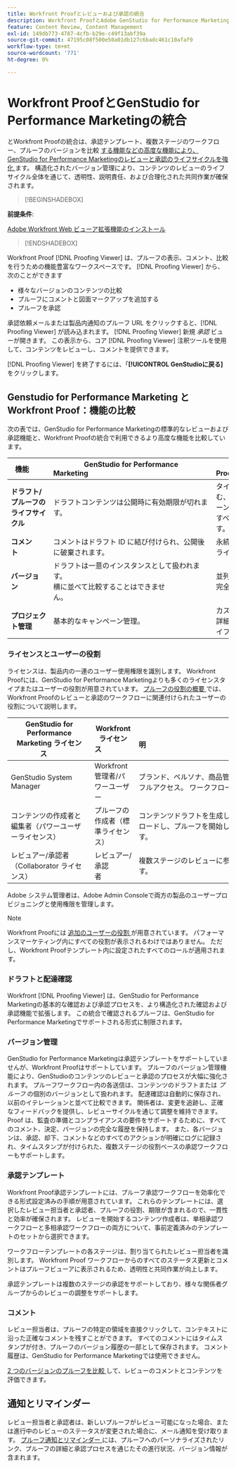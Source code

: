```yaml
---
title: Workfront Proofとレビューおよび承認の統合
description: Workfront ProofとAdobe GenStudio for Performance Marketingの統合。
feature: Content Review, Content Management
exl-id: 149db773-4787-4cfb-b29e-c49f13abf39a
source-git-commit: 47195c08f500e50a01db127c6badc461c10afaf9
workflow-type: tm+mt
source-wordcount: '771'
ht-degree: 0%

---
```


# Workfront ProofとGenStudio for Performance Marketingの統合

とWorkfront Proofの統合は、承認テンプレート、複数ステージのワークフロー、プルーフのバージョンを比較 [ する機能などの高度な機能により、GenStudio for Performance Marketingのレビューと承認のライフサイクルを強化 ](https://experienceleague.adobe.com/ja/docs/workfront/using/workfront-proof/work-with-proofs-in-wf-proof/review-proofs-web-proofing-viewer/compare-proofs) ます。 構造化されたバージョン管理により、コンテンツのレビューのライフサイクル全体を通じて、透明性、説明責任、および合理化された共同作業が確保されます。

>[!BEGINSHADEBOX]

**前提条件**:

[Adobe Workfront Web ビューア拡張機能のインストール ](https://experienceleague.adobe.com/ja/docs/workfront/using/review-and-approve-work/proofing/review-proofs-in-workfront/review-a-proof/review-proof-in-web-viewer-extension)

>[!ENDSHADEBOX]

Workfront Proof [!DNL Proofing Viewer] は、プルーフの表示、コメント、比較を行うための機能豊富なワークスペースです。 [!DNL Proofing Viewer] から、次のことができます

* 様々なバージョンのコンテンツの比較
* プルーフにコメントと図面マークアップを追加する
* プルーフを承認

承認依頼メールまたは製品内通知のプルーフ URL をクリックすると、[!DNL Proofing Viewer] が読み込まれます。 [!DNL Proofing Viewer] 新規 _承認_ ビューが開きます。 この表示から、コア [!DNL Proofing Viewer] 注釈ツールを使用して、コンテンツをレビューし、コメントを提供できます。

[!DNL Proofing Viewer] を終了するには、「**[!UICONTROL GenStudioに戻る]** をクリックします。

## Genstudio for Performance Marketing とWorkfront Proof：機能の比較

次の表では、GenStudio for Performance Marketingの標準的なレビューおよび承認機能と、Workfront Proofの統合で利用できるより高度な機能を比較しています。

| 機能        | GenStudio for Performance Marketing                                                                 | Workfront Proof                                                                 |
|-------------------------------|------------------------------------------------------------------------------------------------------|----------------------------------------------------------------------------------|
| **ドラフト/プルーフのライフサイクル**        | ドラフトコンテンツは公開時に有効期限が切れます。 | タイムスタンプ付きの永続的なログを含む、複数ステージの役割ベースの承認チェーン。<br> すべてのバージョンが無期限に保持されます。 |
| **コメント**                | コメントはドラフト ID に結び付けられ、公開後に破棄されます。                                           | 永続的なコメントと注釈は、監査とコンプライアンスのために保持されます。     |
| **バージョン**           | ドラフトは一意のインスタンスとして扱われます。<br> 横に並べて比較することはできません。                                      | 並列およびオーバーレイ比較ツールによる完全なバージョン管理。        |
| **プロジェクト管理** | 基本的なキャンペーン管理。 | カスタマイズ、テンプレート、レポート、詳細な監査を含む、完全なキャンペーンライフサイクル管理。 |

### ライセンスとユーザーの役割

ライセンスは、製品内の一連のユーザー使用権限を識別します。 Workfront Proofには、GenStudio for Performance Marketingよりも多くのライセンスタイプまたはユーザーの役割が用意されています。 [ プルーフの役割の概要 ](https://experienceleague.adobe.com/ja/docs/workfront/using/review-and-approve-work/proofing/proofing-overview/proof-roles) では、Workfront Proofのレビューと承認のワークフローに関連付けられたユーザーの役割について説明します。

| GenStudio for Performance Marketing ライセンス       | Workfront ライセンス                 | 説明                                                                                                                                                      |
|---------------------------------------------------|-----------------------------------|------------------------------------------------------------------------------------------------------------------------------------------------------------------|
| GenStudio System Manager                          | Workfront管理者/パワーユーザー | ブランド、ペルソナ、商品管理など、GenStudioのパフォーマンスマーケティング機能へのフルアクセス。 ワークフローと設定を管理します。 承認テンプレートを作成します。 |
| コンテンツの作成者と編集者（パワーユーザーライセンス）   | プルーフの作成者（標準ライセンス）  | コンテンツドラフトを生成して送信します。 プルーフビューアでは、がアセットをアップロードし、プルーフを開始します。 Workfront Proof ライセンスが必要です。                              |
| レビュアー/承認者（Collaborator ライセンス）        | レビュアー/承認者                 | 複数ステージのレビューに参加し、コメントを追加し、コンテンツを承認または却下します。                                                                             |

Adobe システム管理者は、Adobe Admin Consoleで両方の製品のユーザープロビジョニングと使用権限を管理します。

>[!NOTE]
>
> Workfront Proofには [ 追加のユーザーの役割 ](https://experienceleague.adobe.com/ja/docs/workfront/using/review-and-approve-work/proofing/proofing-overview/proof-roles) が用意されています。 パフォーマンスマーケティング内にすべての役割が表示されるわけではありません。 ただし、Workfront Proofテンプレート内に設定されたすべてのロールが適用されます。

### ドラフトと配達確認

Workfront [!DNL Proofing Viewer] は、GenStudio for Performance Marketingの基本的な確認および承認プロセスを、より構造化された確認および承認機能で拡張します。 この統合で確認されるプルーフは、GenStudio for Performance Marketingでサポートされる形式に制限されます。

### バージョン管理

GenStudio for Performance Marketingは承認テンプレートをサポートしていませんが、Workfront Proofはサポートしています。 プルーフのバージョン管理機能により、GenStudioのコンテンツのレビューと承認のプロセスが大幅に強化されます。 プルーフワークフロー内の各送信は、コンテンツのドラフトまたは _プルーフ_ の個別のバージョンとして扱われます。 配達確認は自動的に保存され、以前のイテレーションと並べて比較できます。 関係者は、変更を追跡し、正確なフィードバックを提供し、レビューサイクルを通じて調整を維持できます。 Proof は、監査の準備とコンプライアンスの要件をサポートするために、すべてのコメント、決定、バージョンの完全な履歴を保持します。 また、各バージョンは、承認、却下、コメントなどのすべてのアクションが明確にログに記録され、タイムスタンプが付けられた、複数ステージの役割ベースの承認ワークフローもサポートします。

### 承認テンプレート

Workfront Proof承認テンプレートには、プルーフ承認ワークフローを効率化できる形式設定済みの手順が用意されています。 これらのテンプレートには、選択したレビュー担当者と承認者、プルーフの役割、期限が含まれるので、一貫性と効率が確保されます。 レビューを開始するコンテンツ作成者は、単相承認ワークフローと多相承認ワークフローの両方について、事前定義済みのテンプレートのセットから選択できます。

ワークフローテンプレートの各ステージは、割り当てられたレビュー担当者を識別します。 Workfront Proof ワークフローからのすべてのステータス更新とコメントはプルーフビューアに表示されるため、透明性と共同作業が向上します。

承認テンプレートは複数のステージの承認をサポートしており、様々な関係者グループからのレビューの調整をサポートします。

### コメント

レビュー担当者は、プルーフの特定の領域を直接クリックして、コンテキストに沿った正確なコメントを残すことができます。 すべてのコメントにはタイムスタンプが付き、プルーフのバージョン履歴の一部として保存されます。 コメント履歴は、GenStudio for Performance Marketingでは使用できません。

[2 つのバージョンのプルーフを比較 ](https://experienceleague.adobe.com/ja/docs/workfront/using/workfront-proof/work-with-proofs-in-wf-proof/review-proofs-web-proofing-viewer/compare-proofs) して、レビューのコメントとコンテンツを評価できます。

## 通知とリマインダー

レビュー担当者と承認者は、新しいプルーフがレビュー可能になった場合、または進行中のレビューのステータスが変更された場合に、メール通知を受け取ります。
[ プルーフ通知とリマインダー ](https://experienceleague.adobe.com/ja/docs/workfront/using/workfront-proof/proof-notifications-and-reminders/proof-notifications-and-reminders/proof-notifications-and-reminders) には、プルーフへのパーソナライズされたリンク、プルーフの詳細と承認プロセスを通じたその進行状況、バージョン情報が含まれます。
